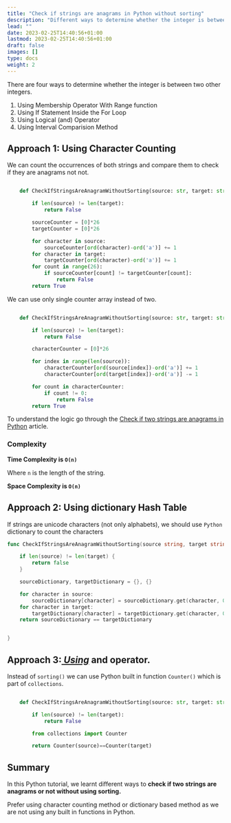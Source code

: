 ```yaml
---
title: "Check if strings are anagrams in Python without sorting"
description: "Different ways to determine whether the integer is between two other integers"
lead: ""
date: 2023-02-25T14:40:56+01:00
lastmod: 2023-02-25T14:40:56+01:00
draft: false
images: []
type: docs
weight: 2
---
```

There are four ways to determine whether the integer is between two other integers.

1. Using Membership Operator With Range function
2. Using If Statement Inside the For Loop
3. Using Logical (and) Operator
4. Using Interval Comparision Method

## Approach 1: Using Character Counting

We can count the occurrences of both strings and compare them to check if they are anagrams not not.

```python

    def CheckIfStringsAreAnagramWithoutSorting(source: str, target: str) -> bool:

        if len(source) != len(target):
            return False

        sourceCounter = [0]*26
        targetCounter = [0]*26

        for character in source:
            sourceCounter[ord(character)-ord('a')] += 1
        for character in target:
            targetCounter[ord(character)-ord('a')] += 1
        for count in range(26):
            if sourceCounter[count] != targetCounter[count]:
                return False
        return True

```

We can use only single counter array instead of two.

```python

    def CheckIfStringsAreAnagramWithoutSorting(source: str, target: str) -> bool:

        if len(source) != len(target):
            return False

        characterCounter = [0]*26

        for index in range(len(source)):
            characterCounter[ord(source[index])-ord('a')] += 1
            characterCounter[ord(target[index])-ord('a')] -= 1

        for count in characterCounter:
            if count != 0:
                return False
        return True

```

To understand the logic go through the [Check if two strings are anagrams in Python](/problems/string-anagram-python) article.

### Complexity

**Time Complexity is `O(n)`**

Where `n` is the length of the string.

**Space Complexity is `O(n)`**

## Approach 2: Using dictionary Hash Table

If strings are unicode characters (not only alphabets), we should use `Python` dictionary to count the characters

```go
func CheckIfStringsAreAnagramWithoutSorting(source string, target string) bool {

    if len(source) != len(target) {
        return false
    }

    sourceDictionary, targetDictionary = {}, {}

    for character in source:
        sourceDictionary[character] = sourceDictionary.get(character, 0) + 1
    for character in target:
        targetDictionary[character] = targetDictionary.get(character, 0) + 1
    return sourceDictionary == targetDictionary


}
```

## Approach 3:*[ Using]()* and operator.

Instead of `sorting()` we can use Python built in function `Counter()` which is part of `collections`.

```python

    def CheckIfStringsAreAnagramWithoutSorting(source: str, target: str) -> bool:

        if len(source) != len(target):
            return False

        from collections import Counter

        return Counter(source)==Counter(target)
```

## Summary

In this Python tutorial, we learnt different ways to **check if two strings are anagrams or not without using sorting.**

Prefer using character counting method or dictionary based method as we are not using any built in functions in Python.

